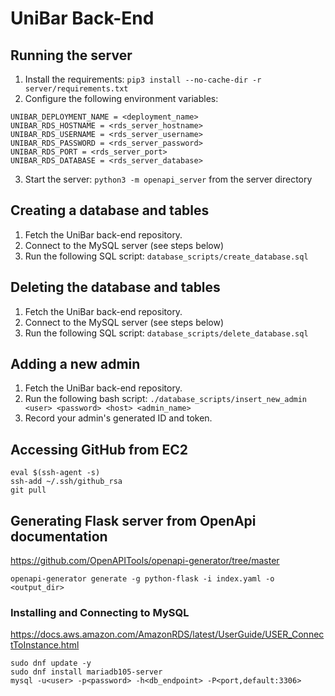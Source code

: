 # UniBar Back-End

## Running the server
1. Install the requirements: `pip3 install --no-cache-dir -r server/requirements.txt`
2. Configure the following environment variables:
```
UNIBAR_DEPLOYMENT_NAME = <deployment_name>
UNIBAR_RDS_HOSTNAME = <rds_server_hostname>
UNIBAR_RDS_USERNAME = <rds_server_username>
UNIBAR_RDS_PASSWORD = <rds_server_password>
UNIBAR_RDS_PORT = <rds_server_port>
UNIBAR_RDS_DATABASE = <rds_server_database>
```
3. Start the server: `python3 -m openapi_server` from the server directory

## Creating a database and tables
1. Fetch the UniBar back-end repository.
2. Connect to the MySQL server (see steps below)
3. Run the following SQL script: `database_scripts/create_database.sql`

## Deleting the database and tables
1. Fetch the UniBar back-end repository.
2. Connect to the MySQL server (see steps below)
3. Run the following SQL script: `database_scripts/delete_database.sql`

## Adding a new admin
1. Fetch the UniBar back-end repository.
2. Run the following bash script:
`./database_scripts/insert_new_admin <user> <password> <host> <admin_name>`
3. Record your admin's generated ID and token.

## Accessing GitHub from EC2
```
eval $(ssh-agent -s)
ssh-add ~/.ssh/github_rsa
git pull
```

## Generating Flask server from OpenApi documentation
https://github.com/OpenAPITools/openapi-generator/tree/master

`openapi-generator generate -g python-flask -i index.yaml -o <output_dir>`

### Installing and Connecting to MySQL
https://docs.aws.amazon.com/AmazonRDS/latest/UserGuide/USER_ConnectToInstance.html


```
sudo dnf update -y
sudo dnf install mariadb105-server
mysql -u<user> -p<password> -h<db_endpoint> -P<port,default:3306>
```